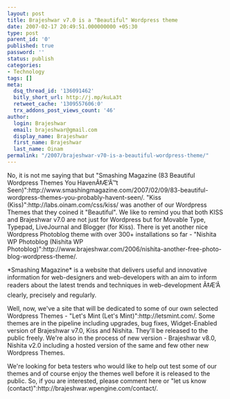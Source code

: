 ```yaml
---
layout: post
title: Brajeshwar v7.0 is a "Beautiful" Wordpress theme
date: 2007-02-17 20:49:51.000000000 +05:30
type: post
parent_id: '0'
published: true
password: ''
status: publish
categories:
- Technology
tags: []
meta:
  dsq_thread_id: '136091462'
  bitly_short_url: http://j.mp/kuLa3t
  retweet_cache: '1309557606:0'
  trx_addons_post_views_count: '46'
author:
  login: Brajeshwar
  email: brajeshwar@gmail.com
  display_name: Brajeshwar
  first_name: Brajeshwar
  last_name: Oinam
permalink: "/2007/brajeshwar-v70-is-a-beautiful-wordpress-theme/"
---
```

<p>No, it is not me saying that but "Smashing Magazine (83 Beautiful Wordpress Themes You HavenÃ‡Æ’Ã™t Seen)":http://www.smashingmagazine.com/2007/02/09/83-beautiful-wordpress-themes-you-probably-havent-seen/. "Kiss (Kiss)":http://labs.oinam.com/css/kiss/ was another of our Wordpress Themes that they coined it "Beautiful". We like to remind you that both KISS and Brajeshwar v7.0 are not just for Wordpress but for Movable Type, Typepad, LiveJournal and Blogger (for Kiss). There is yet another nice Wordpress Photoblog theme with over 300+ installations so far - "Nishita WP Photoblog (Nishita WP Photoblog)":http://www.brajeshwar.com/2006/nishita-another-free-photo-blog-wordpress-theme/.</p>
<p><!--more--></p>
<p>*Smashing Magazine* is a website that delivers useful and innovative information for web-designers and web-developers with an aim to inform readers about the latest trends and techniques in web-development Ã‡Æ’Ã clearly, precisely and regularly.</p>
<p>Well, now, we've a site that will be dedicated to some of our own selected Wordpress Themes - "Let's Mint (Let's Mint)":http://letsmint.com/. Some themes are in the pipeline including upgrades, bug fixes, Widget-Enabled version of Brajeshwar v7.0, Kiss and Nishita. They'll be released to the public freely. We're also in the process of new version - Brajeshwar v8.0, Nishita v2.0 including a hosted version of the same and few other new Wordpress Themes.</p>
<p>We're looking for beta testers who would like to help out test some of our themes and of course enjoy the themes well before it is released to the public. So, if you are interested, please comment here or "let us know (contact)":http://brajeshwar.wpengine.com/contact/.</p>
